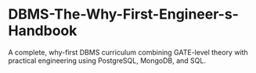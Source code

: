# DBMS-The-Why-First-Engineer-s-Handbook
A complete, why-first DBMS curriculum combining GATE-level theory with practical engineering using PostgreSQL, MongoDB, and SQL.
